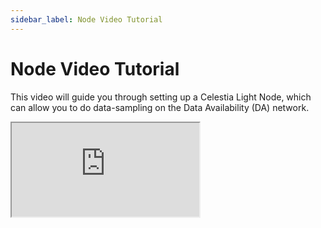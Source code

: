 ```yaml
---
sidebar_label: Node Video Tutorial
---
```


# Node Video Tutorial
<!-- markdownlint-disable MD033 -->

This video will guide you through setting up a Celestia Light Node,
which can allow you to do data-sampling on the Data Availability (DA)
network.

<div class="youtube-wrapper">
  <iframe
     class="youtube-video"
     title="Running a Celestia Light Node"
     src="https://www.youtube.com/embed/9uL3jZe4mTY"
     allowfullscreen
  >
  </iframe>
</div>
